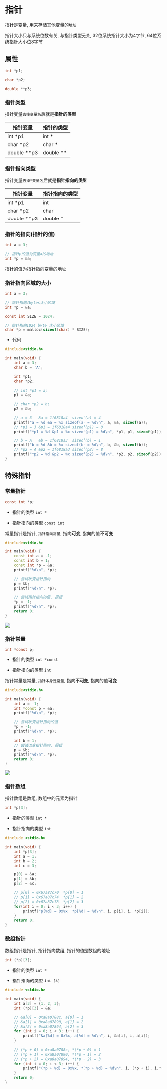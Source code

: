<!--
 * @Description: 
 * @Version: 1.0
 * @Author: DaLao
 * @Email: dalao@xxx.com
 * @Date: 2022-01-08 10:45:40
 * @LastEditors: Li Yuanhao
 * @LastEditTime: 2023-03-14 01:22:58
-->

# 指针


指针是变量, 用来存储其他变量的`地址`

指针大小只与系统位数有关, 与指针类型无关, 32位系统指针大小为4字节, 64位系统指针大小位8字节


## 属性


```c
int *p1;

char *p2;

double **p3;
```


### 指针类型


指针变量`去掉变量名`后就是**指针的类型**

| 指针变量    | 指针的类型 |
| ----------- | ---------- |
| int *p1     | int *      |
| char *p2    | char *     |
| double **p3 | double **  |


### 指针指向类型


指针变量`去掉*变量名`后就是**指针指向的类型**


| 指针变量    | 指针指向的类型 |
| ----------- | -------------- |
| int *p1     | int            |
| char *p2    | char           |
| double **p3 | double *       |


### 指针的指向(指针的值)

```c
int a = 3;

// 指针p的值为变量a的地址
int *p = &a;
```

指针的值为指针指向变量的地址


### 指针指向区域的大小


```c
int a = 3;

// 指针指向4bytes大小区域
int *p = &a;
```


```c
const int SIZE = 1024;

// 指针指向1024 byte 大小区域
char *p = malloc(sizeof(char) * SIZE); 
```


- 代码

```c
#include<stdio.h>

int main(void) {
    int a = 3;
    char b = 'A';

    int *p1;
    char *p2;
    
    // int *p1 = a;
    p1 = &a;

    // char *p2 = b;
    p2 = &b;

    // a = 3   &a = 1f6818a4  sizeof(a) = 4
    printf("a = %d &a = %x sizeof(a) = %d\n", a, &a, sizeof(a));
    // *p1 = 3 &p1 = 1f6818a4 sizeof(p1) = 8
    printf("*p1 = %d &p1 = %x sizeof(p1) = %d\n", *p1, p1, sizeof(p1));

    // b = A   &b = 1f6818a3  sizeof(b) = 1
    printf("b = %d &b = %x sizeof(b) = %d\n", b, &b, sizeof(b));
    // *p2 = A &p2 = 1f6818a3 sizeof(p2) = 8
    printf("*p2 = %d &p2 = %x sizeof(p2) = %d\n", *p2, p2, sizeof(p2));
}
```

## 特殊指针


### 常量指针


```c
const int *p;
```

- 指针的类型 `int *`

- 指针指向的类型 `const int`

常量指针是指针, `指针指向常量`, 指向**可变**, 指向的值**不可变**

```c++
#include<stdio.h>

int main(void) {
    const int a = -1;
    const int b = 1;
    const int *p = &a;
    printf("%d\n", *p);

    // 尝试改变指针指向
    p = &b;
    printf("%d\n", *p);

    // 尝试指针指向的值, 报错
    *p = -1;
    printf("%d\n", *p);
    return 0;
}
```

![](https://cdn.hurra.ltd/img/20220113112830.png)



### 指针常量


```c
int *const p;
```

- 指针的类型 `int *const`

- 指针指向的类型 `int`

指针常量是常量, `指针本身是常量`, 指向**不可变**, 指向的值**可变**

```c++
#include<stdio.h>

int main(void) {
    int a = -1;
    int *const p = &a;
    printf("%d\n", *p);

    // 尝试改变指针指向的值
    *p = -1;
    printf("%d\n", *p);
    
    int b = 1;
    // 尝试改变指针指向, 报错
    p = &b;
    printf("%d\n", *p);
    return 0;
}
```

![](https://cdn.hurra.ltd/img/20220113113155.png)


### 指针数组

指针数组是数组, 数组中的元素为指针

```c
int *p[3];
```

- 指针的类型 `int *`

- 指针指向的类型 `int`


```c
#include <stdio.h>

int main(void) {
    int *p[3];
    int a = 1;
    int b = 2;
    int c = 3;

    p[0] = &a;
    p[1] = &b;
    p[2] = &c;

    // p[0] = 0x67a87c70  *p[0] = 1
    // p[1] = 0x67a87c74  *p[1] = 2
    // p[2] = 0x67a87c78  *p[2] = 3
    for(int i = 0; i < 3; i++) {
        printf("p[%d] = 0x%x  *p[%d] = %d\n", i, p[i], i, *p[i]);
    }
    return 0;
}
```


### 数组指针

数组指针是指针, 指针指向数组, 指针的值是数组的地址

```c
int (*p)[3];
```

- 指针的类型 `int *`

- 指针指向的类型 `int [3]`


```c
#include <stdio.h>

int main(void) {
    int a[3] = {1, 2, 3};
    int (*p)[3] = &a;

    // &a[0] = 0xa8a0788c, a[0] = 1
    // &a[1] = 0xa8a07890, a[1] = 2
    // &a[2] = 0xa8a07894, a[2] = 3
    for (int i = 0; i < 3; i++) {
        printf("&a[%d] = 0x%x, a[%d] = %d\n", i, &a[i], i, a[i]);
    }
    
    // (*p + 0) = 0xa8a0788c, *(*p + 0) = 1
    // (*p + 1) = 0xa8a07890, *(*p + 1) = 2
    // (*p + 2) = 0xa8a07894, *(*p + 2) = 3
    for (int i = 0; i < 3; i++) {
        printf("(*p + %d) = 0x%x, *(*p + %d) = %d\n", i, (*p + i), i,*(*p + i));
    }
    return 0;
}
```